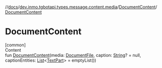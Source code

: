 //[docs](../../../index.md)/[dev.inmo.tgbotapi.types.message.content.media](../index.md)/[DocumentContent](index.md)/[DocumentContent](-document-content.md)



# DocumentContent  
[common]  
Content  
fun [DocumentContent](-document-content.md)(media: [DocumentFile](../../dev.inmo.tgbotapi.types.files/-document-file/index.md), caption: [String](https://kotlinlang.org/api/latest/jvm/stdlib/kotlin/-string/index.html)? = null, captionEntities: [List](https://kotlinlang.org/api/latest/jvm/stdlib/kotlin.collections/-list/index.html)<[TextPart](../../dev.inmo.tgbotapi.CommonAbstracts/-text-part/index.md)> = emptyList())  



